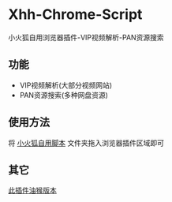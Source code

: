 # Xhh-Chrome-Script
小火狐自用浏览器插件-VIP视频解析-PAN资源搜索

## 功能

+ VIP视频解析(大部分视频网站)
+ PAN资源搜索(多种网盘资源)

## 使用方法

将 [小火狐自用脚本](./小火狐自用插件) 文件夹拖入浏览器插件区域即可

## 其它

[此插件油猴版本](https://github.com/xiaohuohumax/Xhh-Script)